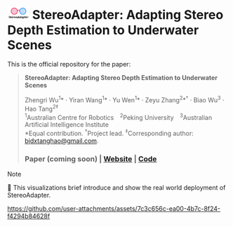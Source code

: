 # <img src="./assets/stereoadapter_logo.png" alt="logo" width="50"/> StereoAdapter: Adapting Stereo Depth Estimation to Underwater Scenes

This is the official repository for the paper:
> **StereoAdapter: Adapting Stereo Depth Estimation to Underwater Scenes**
>
> Zhengri Wu<sup>1</sup>* · Yiran Wang<sup>1</sup>* · Yu Wen<sup>1</sup>* · Zeyu Zhang<sup>2</sup>*<sup>†</sup> · Biao Wu<sup>3</sup> · Hao Tang<sup>2</sup><sup>‡</sup>  
> <sup>1</sup>Australian Centre for Robotics <sup>2</sup>Peking University <sup>3</sup>Australian Artificial Intelligence Institute  
> *Equal contribution. <sup>†</sup>Project lead. <sup>‡</sup>Corresponding author: bjdxtanghao@gmail.com.
>
> ### Paper (coming soon) | [Website](https://aigeeksgroup.github.io/StereoAdapter/) | [Code](https://github.com/AIGeeksGroup/StereoAdapter)

> [!NOTE]
> 💪 This visualizations brief introduce and show the real world deployment of StereoAdapter.


https://github.com/user-attachments/assets/7c3c656c-ea00-4b7c-8f24-f4294b84628f




